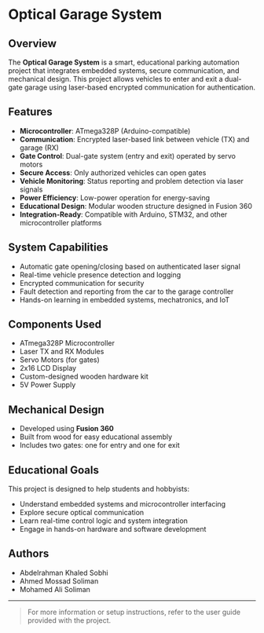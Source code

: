 # Optical Garage System

## Overview

The **Optical Garage System** is a smart, educational parking automation project that integrates embedded systems, secure communication, and mechanical design. This project allows vehicles to enter and exit a dual-gate garage using laser-based encrypted communication for authentication.

## Features

- **Microcontroller**: ATmega328P (Arduino-compatible)
- **Communication**: Encrypted laser-based link between vehicle (TX) and garage (RX)
- **Gate Control**: Dual-gate system (entry and exit) operated by servo motors
- **Secure Access**: Only authorized vehicles can open gates
- **Vehicle Monitoring**: Status reporting and problem detection via laser signals
- **Power Efficiency**: Low-power operation for energy-saving
- **Educational Design**: Modular wooden structure designed in Fusion 360
- **Integration-Ready**: Compatible with Arduino, STM32, and other microcontroller platforms

## System Capabilities

- Automatic gate opening/closing based on authenticated laser signal
- Real-time vehicle presence detection and logging
- Encrypted communication for security
- Fault detection and reporting from the car to the garage controller
- Hands-on learning in embedded systems, mechatronics, and IoT

## Components Used

- ATmega328P Microcontroller
- Laser TX and RX Modules
- Servo Motors (for gates)
- 2x16 LCD Display
- Custom-designed wooden hardware kit
- 5V Power Supply

## Mechanical Design

- Developed using **Fusion 360**
- Built from wood for easy educational assembly
- Includes two gates: one for entry and one for exit

## Educational Goals

This project is designed to help students and hobbyists:
- Understand embedded systems and microcontroller interfacing
- Explore secure optical communication
- Learn real-time control logic and system integration
- Engage in hands-on hardware and software development

## Authors

- Abdelrahman Khaled Sobhi  
- Ahmed Mossad Soliman  
- Mohamed Ali Soliman  

---

> For more information or setup instructions, refer to the user guide provided with the project.
